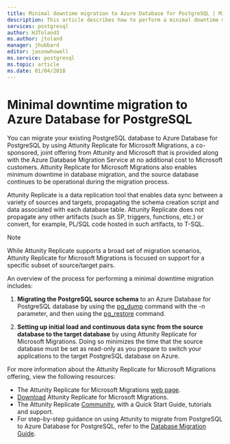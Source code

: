 ```yaml
---
title: Minimal downtime migration to Azure Database for PostgreSQL | Microsoft Docs
description: This article describes how to perform a minimal downtime migration by extracting a PostgreSQL database into a dump file, restoring the PostgreSQL database from an archive file created by pg_dump in Azure Database for PostgreSQL, and setting up initial load and continuous data sync from the source database to the target database by using Attunity Replicate for Microsoft Migrations.
services: postgresql
author: HJToland3
ms.author: jtoland
manager: jhubbard
editor: jasonwhowell
ms.service: postgresql
ms.topic: article
ms.date: 01/04/2018
---
```


# Minimal downtime migration to Azure Database for PostgreSQL
You can migrate your existing PostgreSQL database to Azure Database for PostgreSQL by using Attunity Replicate for Microsoft Migrations, a co-sponsored, joint offering from Attunity and Microsoft that is provided along with the Azure Database Migration Service at no additional cost to Microsoft customers. Attunity Replicate for Microsoft Migrations also enables minimum downtime in database migration, and the source database continues to be operational during the migration process.

Attunity Replicate is a data replication tool that enables data sync between a variety of sources and targets, propagating the schema creation script and data associated with each database table. Attunity Replicate does not propagate any other artifacts (such as SP, triggers, functions, etc.) or convert, for example, PL/SQL code hosted in such artifacts, to T-SQL.

> [!NOTE]
> While Attunity Replicate supports a broad set of migration scenarios, Attunity Replicate for Microsoft Migrations is focused on support for a specific subset of source/target pairs.

An overview of the process for performing a minimal downtime migration includes:

1. **Migrating the PostgreSQL source schema** to an Azure Database for PostgreSQL database by using the [pg_dump](https://www.postgresql.org/docs/9.3/static/app-pgdump.html) command with the -n parameter, and then using the [pg_restore](https://www.postgresql.org/docs/9.3/static/app-pgrestore.html) command.

2. **Setting up initial load and continuous data sync from the source database to the target database** by using Attunity Replicate for Microsoft Migrations. Doing so minimizes the time that the source database must be set as read-only as you prepare to switch your applications to the target PostgreSQL database on Azure.

For more information about the Attunity Replicate for Microsoft Migrations offering, view the following resources:
 - The Attunity Replicate for Microsoft Migrations [web page](https://aka.ms/attunity-replicate).
 - [Download](http://discover.attunity.com/download-replicate-microsoft-lp6657.html) Attunity Replicate for Microsoft Migrations.
 - The Attunity Replicate [Community](https://microsoft.attunity.com/), with a Quick Start Guide, tutorials and support.
 - For step-by-step guidance on using Attunity to migrate from PostgreSQL to Azure Database for PostgreSQL, refer to the [Database Migration Guide](https://datamigration.microsoft.com/scenario/postgresql-to-azurepostgresql).